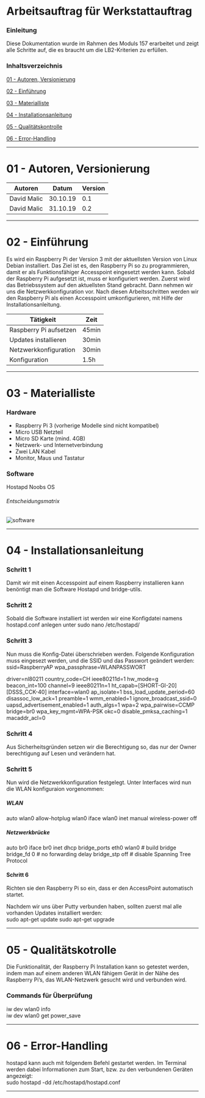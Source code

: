 Arbeitsauftrag für Werkstattauftrag 
======

### Einleitung
Diese Dokumentation wurde im Rahmen des Moduls 157 erarbeitet und zeigt alle Schritte auf, die es braucht um die LB2-Kriterien zu erfüllen.

### Inhaltsverzeichnis

[01 - Autoren, Versionierung](#01---Autoren,-Versionierung)

[02 - Einführung](#02---Einführung)
 
[03 - Materialliste](#03---Materialliste)
   
[04 - Installationsanleitung](#04---installationsanleitung)

[05 - Qualitätskontrolle](#05---Qualitätskontrolle)

[06 - Error-Handling](#06---Error-Handling)
 
  
___

01 - Autoren, Versionierung
======

| Autoren      | Datum    | Version  |                                
| -------------|----------|----------|
| David Malic  | 30.10.19 |    0.1   |
| David Malic  | 31.10.19 |    0.2   |
___

02 - Einführung
======

Es wird ein Raspberry Pi der Version 3 mit der aktuellsten Version von Linux Debian installiert. Das Ziel ist es, den Raspberry Pi so zu programmieren, damit er als Funktionsfähiger Accesspoint eingesetzt werden kann.
Sobald der Raspberry Pi aufgesetzt ist, muss er konfiguriert werden. Zuerst wird das Betriebssystem auf den aktuellsten Stand gebracht. Dann nehmen wir uns die Netzwerkkonfiguration vor. Nach diesen Arbeitsschritten werden wir den Raspberry Pi als einen Accesspoint umkonfigurieren, mit Hilfe der Installationsanleitung. 

| Tätigkeit | Zeit |
|----------------------|--------|
| Raspberry Pi aufsetzen | 45min |
| Updates installieren | 30min |
| Netzwerkkonfiguration | 30min | 
| Konfiguration | 1.5h |
	

___

03 - Materialliste
======

### Hardware
- Raspberry Pi 3 (vorherige Modelle sind nicht kompatibel)
- Micro USB Netzteil
- Micro SD Karte (mind. 4GB)
- Netzwerk- und Internetverbindung
- Zwei LAN Kabel
- Monitor, Maus und Tastatur

### Software
Hostapd
Noobs OS

###### Entscheidungsmatrix
![software](https://user-images.githubusercontent.com/47855918/67899501-b2676c80-fb62-11e9-94a1-779f72806b2e.png)
___

04 - Installationsanleitung
======

### Schritt 1
Damit wir mit einen Accesspoint auf einem Raspberry installieren kann benöntigt man die Software Hostapd und bridge-utils. 

### Schritt 2
Sobald die Software installiert ist werden wir eine Konfigdatei namens hostapd.conf anlegen unter sudo nano /etc/hostapd/

### Schritt 3 
Nun muss die Konfig-Datei überschrieben werden. Folgende Konfiguration muss eingesezt werden, und die SSID und das Passwort geändert werden:  
ssid=RaspberryAP
wpa_passphrase=WLANPASSWORT

driver=nl80211
country_code=CH
ieee80211d=1
hw_mode=g
beacon_int=100
channel=9
ieee80211n=1
ht_capab=[SHORT-GI-20][DSSS_CCK-40]
interface=wlan0
ap_isolate=1
bss_load_update_period=60
disassoc_low_ack=1
preamble=1
wmm_enabled=1
ignore_broadcast_ssid=0
uapsd_advertisement_enabled=1
auth_algs=1
wpa=2
wpa_pairwise=CCMP
bridge=br0
wpa_key_mgmt=WPA-PSK
okc=0
disable_pmksa_caching=1
macaddr_acl=0

### Schritt 4
Aus Sicherheitsgründen setzen wir die Berechtigung so, das nur der Owner berechtigung auf Lesen und verändern hat.

### Schritt 5
Nun wird die Netzwerkkonfiguration festgelegt. Unter Interfaces wird nun die WLAN konfiguraion vorgenommen:
##### WLAN
auto wlan0
allow-hotplug wlan0
iface wlan0 inet manual
wireless-power off

##### Netzwerkbrücke
auto br0
iface br0 inet dhcp
bridge_ports eth0 wlan0 # build bridge
bridge_fd 0 # no forwarding delay
bridge_stp off # disable Spanning Tree Protocol

#### Schritt 6
Richten sie den Raspberry Pi so ein, dass er den AccessPoint automatisch startet.

Nachdem wir uns über Putty verbunden haben, sollten zuerst mal alle vorhanden Updates installiert werden:  
sudo apt-get update
sudo apt-get upgrade

___

05 - Qualitätskotrolle
======

Die Funktionalität, der Raspberry Pi Installation kann so getestet werden, indem man auf einem anderen WLAN fähigem Gerät  in der Nähe des Raspberry Pi’s, das WLAN-Netzwerk gesucht wird und verbunden wird.

### Commands für Überprüfung
iw dev wlan0 info  
iw dev wlan0 get power_save
___

06 - Error-Handling
======

hostapd kann auch mit folgendem Befehl gestartet werden. Im Terminal werden dabei Informationen zum Start, bzw. zu den verbundenen Geräten angezeigt:  
sudo hostapd -dd /etc/hostapd/hostapd.conf
___
